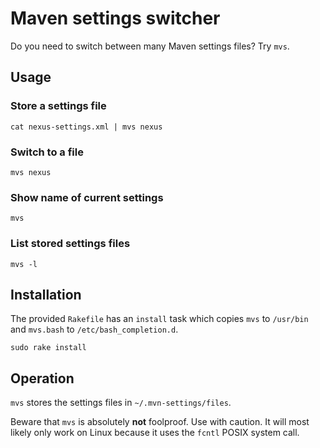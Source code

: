 Maven settings switcher
=======================

Do you need to switch between many Maven settings files? Try `mvs`.

## Usage

### Store a settings file
```
cat nexus-settings.xml | mvs nexus
```

### Switch to a file
```
mvs nexus
```

### Show name of current settings
```
mvs
```

### List stored settings files
```
mvs -l
```

## Installation

The provided `Rakefile` has an `install` task which copies `mvs` to `/usr/bin` and `mvs.bash` to `/etc/bash_completion.d`.
```
sudo rake install
```

## Operation

`mvs` stores the settings files in `~/.mvn-settings/files`.

Beware that `mvs` is absolutely **not** foolproof. Use with caution.
It will most likely only work on Linux because it uses the `fcntl` POSIX system call.